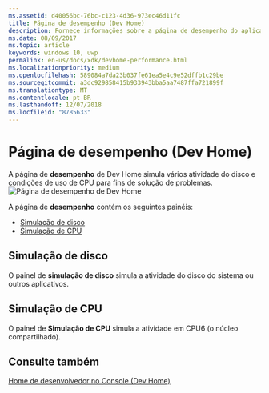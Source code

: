 ```yaml
---
ms.assetid: d40056bc-76bc-c123-4d36-973ec46d11fc
title: Página de desempenho (Dev Home)
description: Fornece informações sobre a página de desempenho do aplicativo Dev Home para o Xbox One.
ms.date: 08/09/2017
ms.topic: article
keywords: windows 10, uwp
permalink: en-us/docs/xdk/devhome-performance.html
ms.localizationpriority: medium
ms.openlocfilehash: 589084a7da23b037fe61ea5e4c9e52dffb1c29be
ms.sourcegitcommit: a3dc929858415b933943bba5aa7487ffa721899f
ms.translationtype: MT
ms.contentlocale: pt-BR
ms.lasthandoff: 12/07/2018
ms.locfileid: "8785633"
---
```

# <a name="performance-page-dev-home"></a>Página de desempenho (Dev Home)
   
  
A página de **desempenho** de Dev Home simula vários atividade do disco e condições de uso de CPU para fins de solução de problemas.   
 ![Página de desempenho de Dev Home](images/devhome_performance.png)   
  
A página de **desempenho** contém os seguintes painéis:   
 
   *  [Simulação de disco](#ID4EEB)  
   *  [Simulação de CPU](#ID4EOB)  

 
<a id="ID4EEB"></a>

   

## <a name="disk-simulation"></a>Simulação de disco  
   
  
O painel de **simulação de disco** simula a atividade do disco do sistema ou outros aplicativos.   
  
<a id="ID4EOB"></a>

   

## <a name="cpu-simulation"></a>Simulação de CPU  
   
  
O painel de **Simulação de CPU** simula a atividade em CPU6 (o núcleo compartilhado).   
  
<a id="ID4EYB"></a>

   

## <a name="see-also"></a>Consulte também  
 [Home de desenvolvedor no Console (Dev Home)](dev-home.md)

  